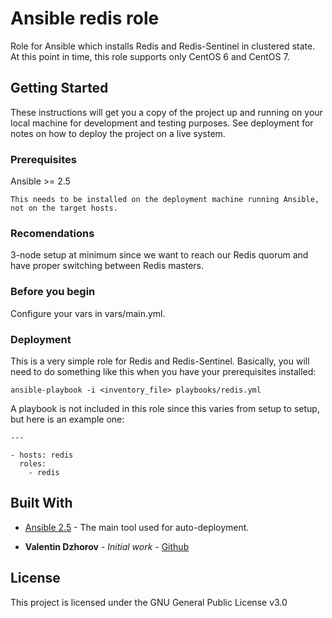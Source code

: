 # Ansible redis role

Role for Ansible which installs Redis and Redis-Sentinel in clustered state. At this point in time, this role supports only CentOS 6 and CentOS 7.

## Getting Started

These instructions will get you a copy of the project up and running on your local machine for development and testing purposes. See deployment for notes on how to deploy the project on a live system.

### Prerequisites

Ansible >= 2.5

```
This needs to be installed on the deployment machine running Ansible, not on the target hosts.
```

### Recomendations

3-node setup at minimum since we want to reach our Redis quorum and have proper switching between Redis masters.

### Before you begin

Configure your vars in vars/main.yml.

### Deployment

This is a very simple role for Redis and Redis-Sentinel. Basically, you will need to do something like this when you have your prerequisites installed:

```
ansible-playbook -i <inventory_file> playbooks/redis.yml
```

A playbook is not included in this role since this varies from setup to setup, but here is an example one:

```
---

- hosts: redis
  roles:
    - redis
```

## Built With

* [Ansible 2.5](https://docs.ansible.com/ansible/latest/roadmap/ROADMAP_2_5.html) - The main tool used for auto-deployment.

* **Valentin Dzhorov** - *Initial work* - [Github](https://github.com/vdzhorov/ansible-role-redis)

## License

This project is licensed under the GNU General Public License v3.0
